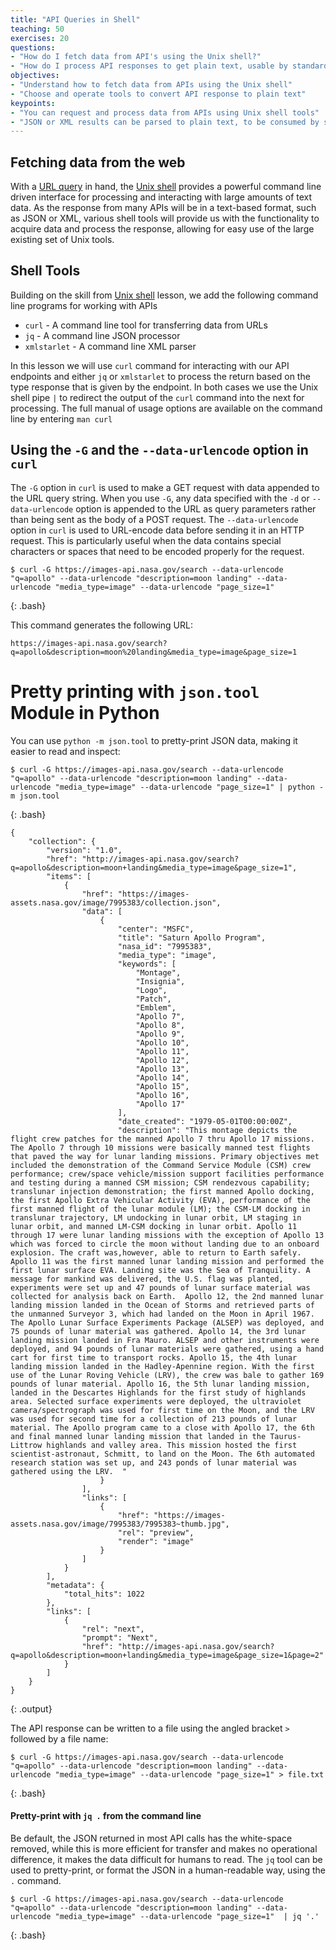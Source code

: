 ```yaml
---
title: "API Queries in Shell"
teaching: 50
exercises: 20
questions:
- "How do I fetch data from API's using the Unix shell?"
- "How do I process API responses to get plain text, usable by standard Unix shell tools?"
objectives:
- "Understand how to fetch data from APIs using the Unix shell"
- "Choose and operate tools to convert API response to plain text"
keypoints:
- "You can request and process data from APIs using Unix shell tools"
- "JSON or XML results can be parsed to plain text, to be consumed by standard Unix shell tools"
---
```



## Fetching data from the web

With a [URL query](https://csiro-data-school.github.io/Intro-to-APIs/04-Creating%20URL%20queries/index.html) in hand, the [Unix shell](https://librarycarpentry.org/lc-shell/) provides a powerful command line driven interface for processing and interacting with large amounts of text data.  As the response from many APIs will be in a text-based format, such as JSON or XML, various shell tools will provide us with the functionality  to acquire data and process the response, allowing for easy use of the large existing set of Unix tools.


## Shell Tools  
Building on the skill from [Unix shell](https://librarycarpentry.org/lc-shell/) lesson, we add the following command line programs for working with APIs

- `curl`   - A command line tool for transferring data from URLs
- `jq`  - A command line JSON processor
- `xmlstarlet`  - A command line XML parser

In this lesson we will use `curl` command for interacting with our API endpoints and either `jq` or `xmlstarlet` to process the return based on the type response that is given by the endpoint.  In both cases we use the Unix shell pipe `|` to redirect the output of the `curl` command into the next for processing.
The full manual of usage options are available on the command line by entering `man curl`

## Using the `-G` and the `--data-urlencode` option in `curl`

The `-G` option in `curl` is used to make a GET request with data appended to the URL query string. When you use `-G`, any data specified with the `-d` or `--data-urlencode` option is appended to the URL as query parameters rather than being sent as the body of a POST request.
The `--data-urlencode` option in `curl` is used to URL-encode data before sending it in an HTTP request. This is particularly useful when the data contains special characters or spaces that need to be encoded properly for the request.

~~~
$ curl -G https://images-api.nasa.gov/search --data-urlencode "q=apollo" --data-urlencode "description=moon landing" --data-urlencode "media_type=image" --data-urlencode "page_size=1"
~~~
{: .bash}

This command generates the following URL:

`https://images-api.nasa.gov/search?q=apollo&description=moon%20landing&media_type=image&page_size=1`


# Pretty printing with `json.tool` Module in Python

You can use `python -m json.tool` to pretty-print JSON data, making it easier to read and inspect:

~~~
$ curl -G https://images-api.nasa.gov/search --data-urlencode "q=apollo" --data-urlencode "description=moon landing" --data-urlencode "media_type=image" --data-urlencode "page_size=1" | python -m json.tool
~~~
{: .bash}

~~~
{
    "collection": {
        "version": "1.0",
        "href": "http://images-api.nasa.gov/search?q=apollo&description=moon+landing&media_type=image&page_size=1",
        "items": [
            {
                "href": "https://images-assets.nasa.gov/image/7995383/collection.json",
                "data": [
                    {
                        "center": "MSFC",
                        "title": "Saturn Apollo Program",
                        "nasa_id": "7995383",
                        "media_type": "image",
                        "keywords": [
                            "Montage",
                            "Insignia",
                            "Logo",
                            "Patch",
                            "Emblem",
                            "Apollo 7",
                            "Apollo 8",
                            "Apollo 9",
                            "Apollo 10",
                            "Apollo 11",
                            "Apollo 12",
                            "Apollo 13",
                            "Apollo 14",
                            "Apollo 15",
                            "Apollo 16",
                            "Apollo 17"
                        ],
                        "date_created": "1979-05-01T00:00:00Z",
                        "description": "This montage depicts the flight crew patches for the manned Apollo 7 thru Apollo 17 missions.  The Apollo 7 through 10 missions were basically manned test flights that paved the way for lunar landing missions. Primary objectives met included the demonstration of the Command Service Module (CSM) crew performance; crew/space vehicle/mission support facilities performance and testing during a manned CSM mission; CSM rendezvous capability; translunar injection demonstration; the first manned Apollo docking, the first Apollo Extra Vehicular Activity (EVA), performance of the first manned flight of the lunar module (LM); the CSM-LM docking in translunar trajectory, LM undocking in lunar orbit, LM staging in lunar orbit, and manned LM-CSM docking in lunar orbit. Apollo 11 through 17 were lunar landing missions with the exception of Apollo 13 which was forced to circle the moon without landing due to an onboard explosion. The craft was,however, able to return to Earth safely. Apollo 11 was the first manned lunar landing mission and performed the first lunar surface EVA. Landing site was the Sea of Tranquility. A message for mankind was delivered, the U.S. flag was planted, experiments were set up and 47 pounds of lunar surface material was collected for analysis back on Earth.  Apollo 12, the 2nd manned lunar landing mission landed in the Ocean of Storms and retrieved parts of the unmanned Surveyor 3, which had landed on the Moon in April 1967. The Apollo Lunar Surface Experiments Package (ALSEP) was deployed, and 75 pounds of lunar material was gathered. Apollo 14, the 3rd lunar landing mission landed in Fra Mauro. ALSEP and other instruments were deployed, and 94 pounds of lunar materials were gathered, using a hand cart for first time to transport rocks. Apollo 15, the 4th lunar landing mission landed in the Hadley-Apennine region. With the first use of the Lunar Roving Vehicle (LRV), the crew was bale to gather 169 pounds of lunar material. Apollo 16, the 5th lunar landing mission, landed in the Descartes Highlands for the first study of highlands area. Selected surface experiments were deployed, the ultraviolet camera/spectrograph was used for first time on the Moon, and the LRV was used for second time for a collection of 213 pounds of lunar material. The Apollo program came to a close with Apollo 17, the 6th and final manned lunar landing mission that landed in the Taurus-Littrow highlands and valley area. This mission hosted the first scientist-astronaut, Schmitt, to land on the Moon. The 6th automated research station was set up, and 243 ponds of lunar material was gathered using the LRV.  "
                    }
                ],
                "links": [
                    {
                        "href": "https://images-assets.nasa.gov/image/7995383/7995383~thumb.jpg",
                        "rel": "preview",
                        "render": "image"
                    }
                ]
            }
        ],
        "metadata": {
            "total_hits": 1022
        },
        "links": [
            {
                "rel": "next",
                "prompt": "Next",
                "href": "http://images-api.nasa.gov/search?q=apollo&description=moon+landing&media_type=image&page_size=1&page=2"
            }
        ]
    }
}

~~~
{: .output}

The API response can be written to a file using the angled bracket `>` followed by a file name:

~~~
$ curl -G https://images-api.nasa.gov/search --data-urlencode "q=apollo" --data-urlencode "description=moon landing" --data-urlencode "media_type=image" --data-urlencode "page_size=1" > file.txt
~~~
{: .bash}

#### Pretty-print with `jq .` from the command line
Be default, the JSON returned in most API calls has the white-space removed, while this is more efficient for transfer and makes no operational difference, it makes the data difficult for humans to read.  The `jq` tool can be used to pretty-print, or format the JSON in a human-readable way, using the `.` command.

~~~
$ curl -G https://images-api.nasa.gov/search --data-urlencode "q=apollo" --data-urlencode "description=moon landing" --data-urlencode "media_type=image" --data-urlencode "page_size=1"  | jq '.'
~~~
{: .bash}
